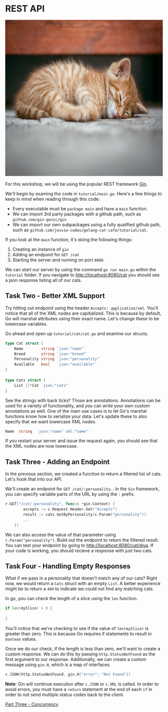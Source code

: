 # REST API

<img src="rest.jpg"
     style="height:500px;" />

For this workshop, we will be using the popular REST framework [Gin](https://github.com/gin-gonic/gin).

We'll begin by examing the code in `tutorial/main.go`. Here's a few things to keep in mind when reading through this code:

- Every executable must be `package main` and have a `main` function.
- We can import 3rd party packages with a github path, such as `github.com/gin-gonic/gin`
- We can import our own subpackages using a fully qualified github path, such as `github.com/jessie-codes/golang-cat-cafe/tutorial/cat`.

If you look at the `main` function, it's doing the following things:

1. Creating an instance of `gin`
2. Adding an endpoint for `GET /cat`
3. Starting the server and running on port `8080`.

We can start our server by using the command `go run main.go` within the `tutorial` folder. If you navigate to [http://localhost:8080/cat](http://localhost:8080/cat) you should see a json response listing all of our cats.

## Task Two - Better XML Support

Try hitting out endpoint using the header `Accepts: application/xml`. You'll notice that all of the XML nodes are capitialized. This is because by default, Go will marshal attributes using their exact name. Let's change these to be lowercase variables.

Go ahead and open up `tutorial/cat/cat.go` and examine our structs.

```go
type Cat struct {
	Name        string `json:"name"`
	Breed       string `json:"breed"`
	Personality string `json:"personality"`
	Available   bool   `json:"available"`
}

type Cats struct {
	List []*Cat `json:"cats"`
}
```

See the strings with back ticks? Those are annotations. Annotations can be used for a variety of functionality, and you can write your own custom annotations as well. One of the main use cases is to let Go's marshal functions know how to serialize your data. Let's update these to also specify that we want lowercase XML nodes.

```go
Name  string  `json:"name" xml:"name"`
```

If you restart your server and issue the request again, you should see that the XML nodes are now lowercase.

## Task Three - Adding an Endpoint

In the previous section, we created a function to return a filtered list of cats. Let's hook that into our API.

We'll create an endpoint for `GET /cat/:personality.`. In the `Gin` framework, you can specify variable parts of the URL by using the `:` prefix.

```go
r.GET("/cat/:personality", func(c *gin.Context) {
		accepts := c.Request.Header.Get("Accepts")
		result := cats.GetByPersonality(c.Param("personality"))
		...
	})
```

We can also access the value of that parameter using `c.Param("personality")`. Build out the endpoint to return the filtered result. You can test your endpoint by going to [http://localhost:8080/cat/diva](http://localhost:8080/cat/diva). If your code is working, you should recieve a response with just two cats.

## Task Four - Handling Empty Responses

What if we pass in a personality that doesn't match any of our cats? Right now, we would return a `Cats` struct with an empty `List`. A better experience might be to return a `404` to indicate we could not find any matching cats.

In go, you can check the length of a slice using the `len` function.

```go
if len(mySlice) > 0 {

}
```

You'll notice that we're checking to see if the value of `len(mySlice)` is greater than zero. This is because Go requires if statements to result in `boolean` values.

Once we do our check, if the length is less than zero, we'll want to create a custom response. We can do this by passing `http.StatusNotFound` as the first argument to our response. Additionally, we can create a custom message using `gin.H`, which is a map of interfaces.

```go
c.JSON(http.StatusNotFound, gin.H{"error": "Not Found"})
```

**Note**: Gin will continue execution after `c.JSON` or `c.XML` is called. In order to avoid errors, you must have a `return` statement at the end of each `if` in order to not send multiple status codes back to the client.

[Part Three - Concurrency](CONCURRENCY.md)
